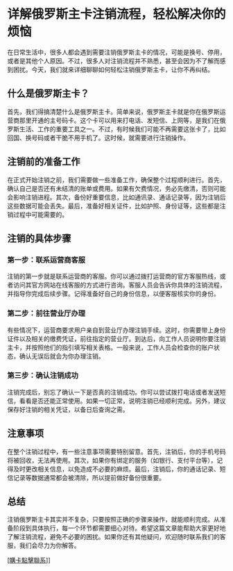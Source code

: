 # 详解俄罗斯主卡注销流程，轻松解决你的烦恼

在日常生活中，很多人都会遇到需要注销俄罗斯主卡的情况，可能是换号、停用，或者是其他个人原因。不过，很多人对注销流程并不熟悉，甚至会因为不了解而感到困扰。今天，我们就来详细聊聊如何轻松注销俄罗斯主卡，让你不再纠结。

## 什么是俄罗斯主卡？

首先，我们得搞清楚什么是俄罗斯主卡。简单来说，俄罗斯主卡就是你在俄罗斯运营商那里开通的主号码卡。这个卡可以用来打电话、发短信、上网等，是我们在俄罗斯生活、工作的重要工具之一。不过，有时候我们可能不再需要这张卡了，比如回国、换号码或者干脆不用手机了。这时候，就需要进行注销操作。

## 注销前的准备工作

在正式开始注销之前，我们需要做一些准备工作，确保整个过程顺利进行。首先，确认自己是否还有未结清的账单或费用。如果有欠费情况，务必先缴清，否则可能会影响注销进程。其次，备份好重要信息，比如通讯录、通话记录等，因为注销后这些数据可能会丢失。最后，准备好相关证件，比如护照、身份证等，这些都是注销过程中可能需要的。

## 注销的具体步骤

### 第一步：联系运营商客服

注销的第一步就是联系运营商的客服。你可以通过拨打运营商的官方客服热线，或者访问其官方网站在线客服的方式进行咨询。客服人员会告诉你具体的注销流程，并指导你完成后续步骤。记得准备好自己的身份信息，以便客服核实你的身份。

### 第二步：前往营业厅办理

有些情况下，运营商要求用户亲自到营业厅办理注销手续。这时，你需要带上身份证件以及相关的缴费凭证，前往指定的营业厅。到达后，向工作人员说明你要注销主卡，并按照他们的指引填写相关表格。一般来说，工作人员会检查你的账户状态，确认无误后就会为你办理注销。

### 第三步：确认注销成功

注销完成后，别忘了确认一下是否真的注销成功。你可以尝试拨打电话或者发送短信，看看是否还能正常使用。如果一切正常，说明注销已经顺利完成。另外，建议保存好注销的相关凭证，以备日后查询之需。

## 注意事项

在整个注销过程中，有一些注意事项需要特别留意。首先，注销后，你的手机号码将被回收，无法再使用。其次，如果你有绑定的服务（如银行、支付平台等），记得及时更改相关信息，以免造成不必要的麻烦。最后，注销后，你的通话记录、短信记录等数据通常都会被清除，所以提前做好备份很重要。

## 总结

注销俄罗斯主卡其实并不复杂，只要按照正确的步骤来操作，就能顺利完成。从准备阶段到具体执行，每一个环节都需要细心对待。希望这篇文章能帮助大家更好地了解注销流程，避免不必要的困扰。如果你还有其他疑问，欢迎随时联系我们的客服，我们会尽力为你解答。

[[購卡點擊聯系](https://t.me/s/SXDXQF)]]